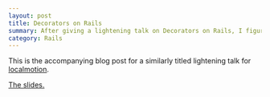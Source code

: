 ```yaml
---
layout: post
title: Decorators on Rails
summary: After giving a lightening talk on Decorators on Rails, I figured the slides needed an accompanying blog post.
category: Rails
---
```


This is the accompanying blog post for a similarly titled lightening talk for [localmotion](http://localmotion.io).

[The slides.](http://johnotander.com/decorators_on_rails)